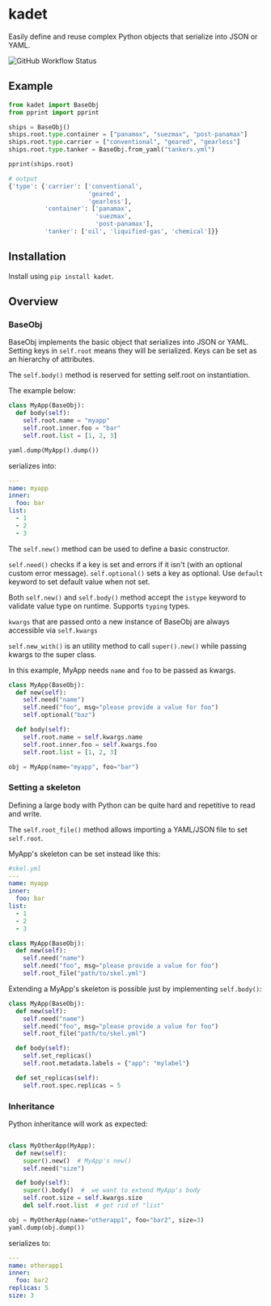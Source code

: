 # kadet

Easily define and reuse complex Python objects that serialize into JSON or YAML.

![GitHub Workflow Status](https://img.shields.io/github/workflow/status/kapicorp/kadet/Python%20lint%20and%20tests)

## Example

```python
from kadet import BaseObj
from pprint import pprint

ships = BaseObj()
ships.root.type.container = ["panamax", "suezmax", "post-panamax"]
ships.root.type.carrier = ["conventional", "geared", "gearless"]
ships.root.type.tanker = BaseObj.from_yaml("tankers.yml")

pprint(ships.root)

# output
{'type': {'carrier': ['conventional',
                      'geared',
                      'gearless'],
          'container': ['panamax',
                        'suezmax',
                        'post-panamax'],
          'tanker': ['oil', 'liquified-gas', 'chemical']}}
```

## Installation

Install using `pip install kadet`.

## Overview

### BaseObj

BaseObj implements the basic object that serializes into JSON or YAML.
Setting keys in `self.root` means they will be serialized. Keys can be set as an hierarchy of attributes.

The `self.body()` method is reserved for setting self.root on instantiation.

The example below:

```python
class MyApp(BaseObj):
  def body(self):
    self.root.name = "myapp"
    self.root.inner.foo = "bar"
    self.root.list = [1, 2, 3]

yaml.dump(MyApp().dump())
```

serializes into:

```yaml
---
name: myapp
inner:
  foo: bar
list:
  - 1
  - 2
  - 3
```

The `self.new()` method can be used to define a basic constructor.

`self.need()` checks if a key is set and errors if it isn't (with an optional custom error message).
`self.optional()` sets a key as optional. Use `default` keyword to set default value when not set.

Both `self.new()` and `self.body()` method accept the `istype` keyword to validate value type on runtime.
Supports `typing` types.

`kwargs` that are passed onto a new instance of BaseObj are always accessible via `self.kwargs`

`self.new_with()` is an utility method to call `super().new()` while passing kwargs to the super class.

In this example, MyApp needs `name` and `foo` to be passed as kwargs.

```python
class MyApp(BaseObj):
  def new(self):
    self.need("name")
    self.need("foo", msg="please provide a value for foo")
    self.optional("baz")

  def body(self):
    self.root.name = self.kwargs.name
    self.root.inner.foo = self.kwargs.foo
    self.root.list = [1, 2, 3]

obj = MyApp(name="myapp", foo="bar")
```

### Setting a skeleton

Defining a large body with Python can be quite hard and repetitive to read and write.

The `self.root_file()` method allows importing a YAML/JSON file to set `self.root`.

MyApp's skeleton can be set instead like this:

```yaml
#skel.yml
---
name: myapp
inner:
  foo: bar
list:
  - 1
  - 2
  - 3
```

```python
class MyApp(BaseObj):
  def new(self):
    self.need("name")
    self.need("foo", msg="please provide a value for foo")
    self.root_file("path/to/skel.yml")
```

Extending a MyApp's skeleton is possible just by implementing `self.body()`:

```python
class MyApp(BaseObj):
  def new(self):
    self.need("name")
    self.need("foo", msg="please provide a value for foo")
    self.root_file("path/to/skel.yml")

  def body(self):
    self.set_replicas()
    self.root.metadata.labels = {"app": "mylabel"}

  def set_replicas(self):
    self.root.spec.replicas = 5
```

### Inheritance

Python inheritance will work as expected:

```python

class MyOtherApp(MyApp):
  def new(self):
    super().new()  # MyApp's new()
    self.need("size")

  def body(self):
    super().body()  #  we want to extend MyApp's body
    self.root.size = self.kwargs.size
    del self.root.list  # get rid of "list"

obj = MyOtherApp(name="otherapp1", foo="bar2", size=3)
yaml.dump(obj.dump())
```
serializes to:

```yaml
---
name: otherapp1
inner:
  foo: bar2
replicas: 5
size: 3
```
